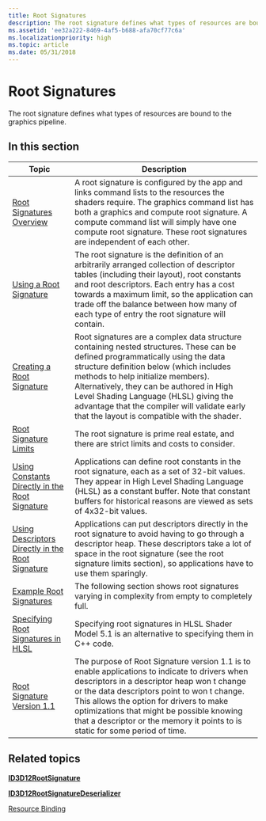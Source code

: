 ```yaml
---
title: Root Signatures
description: The root signature defines what types of resources are bound to the graphics pipeline.
ms.assetid: 'ee32a222-8469-4af5-b688-afa70cf77c6a'
ms.localizationpriority: high
ms.topic: article
ms.date: 05/31/2018
---
```


# Root Signatures

The root signature defines what types of resources are bound to the graphics pipeline.

## In this section



| Topic                                                                                                               | Description                                                                                                                                                                                                                                                                                                                                                                                                       |
|---------------------------------------------------------------------------------------------------------------------|-------------------------------------------------------------------------------------------------------------------------------------------------------------------------------------------------------------------------------------------------------------------------------------------------------------------------------------------------------------------------------------------------------------------|
| [Root Signatures Overview](root-signatures-overview.md)<br/>                                                 | A root signature is configured by the app and links command lists to the resources the shaders require. The graphics command list has both a graphics and compute root signature. A compute command list will simply have one compute root signature. These root signatures are independent of each other.<br/>                                                                                             |
| [Using a Root Signature](using-a-root-signature.md)<br/>                                                     | The root signature is the definition of an arbitrarily arranged collection of descriptor tables (including their layout), root constants and root descriptors. Each entry has a cost towards a maximum limit, so the application can trade off the balance between how many of each type of entry the root signature will contain.<br/>                                                                     |
| [Creating a Root Signature](creating-a-root-signature.md)<br/>                                               | Root signatures are a complex data structure containing nested structures. These can be defined programmatically using the data structure definition below (which includes methods to help initialize members). Alternatively, they can be authored in High Level Shading Language (HLSL)   giving the advantage that the compiler will validate early that the layout is compatible with the shader. <br/> |
| [Root Signature Limits](root-signature-limits.md)<br/>                                                       | The root signature is prime real estate, and there are strict limits and costs to consider.<br/>                                                                                                                                                                                                                                                                                                            |
| [Using Constants Directly in the Root Signature](using-constants-directly-in-the-root-signature.md)<br/>     | Applications can define root constants in the root signature, each as a set of 32-bit values. They appear in High Level Shading Language (HLSL) as a constant buffer. Note that constant buffers for historical reasons are viewed as sets of 4x32-bit values. <br/>                                                                                                                                        |
| [Using Descriptors Directly in the Root Signature](using-descriptors-directly-in-the-root-signature.md)<br/> | Applications can put descriptors directly in the root signature to avoid having to go through a descriptor heap. These descriptors take a lot of space in the root signature (see the root signature limits section), so applications have to use them sparingly. <br/>                                                                                                                                     |
| [Example Root Signatures](example-root-signatures.md)<br/>                                                   | The following section shows root signatures varying in complexity from empty to completely full.<br/>                                                                                                                                                                                                                                                                                                       |
| [Specifying Root Signatures in HLSL](specifying-root-signatures-in-hlsl.md)<br/>                             | Specifying root signatures in HLSL Shader Model 5.1 is an alternative to specifying them in C++ code.<br/>                                                                                                                                                                                                                                                                                                  |
| [Root Signature Version 1.1](root-signature-version-1-1.md)<br/>                                             | The purpose of Root Signature version 1.1 is to enable applications to indicate to drivers when descriptors in a descriptor heap won t change or the data descriptors point to won t change. This allows the option for drivers to make optimizations that might be possible knowing that a descriptor or the memory it points to is static for some period of time. <br/>                                  |



 

## Related topics

<dl> <dt>

[**ID3D12RootSignature**](https://msdn.microsoft.com/library/Dn788714(v=VS.85).aspx)
</dt> <dt>

[**ID3D12RootSignatureDeserializer**](/windows/desktop/api/d3d12/nn-d3d12-id3d12rootsignaturedeserializer)
</dt> <dt>

[Resource Binding](resource-binding.md)
</dt> </dl>

 

 





